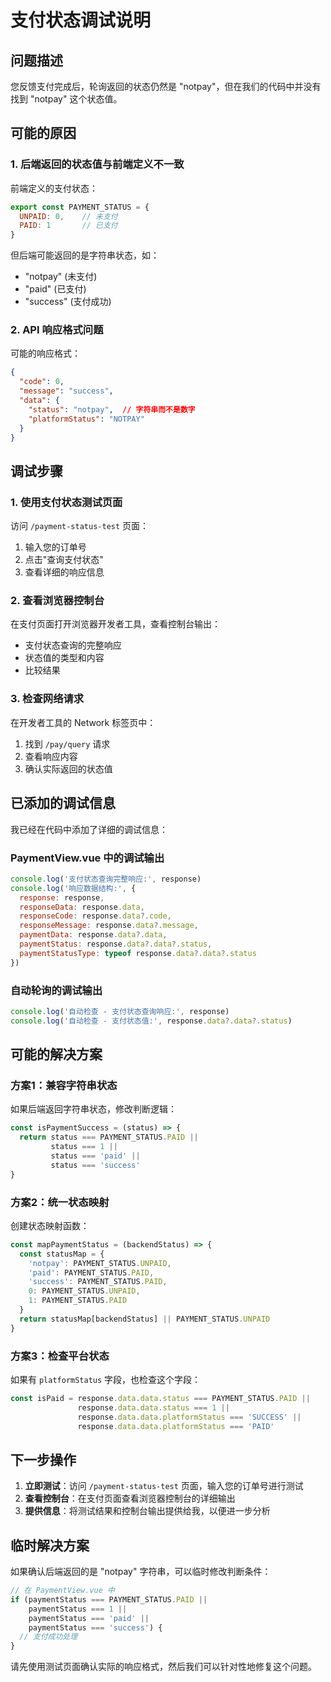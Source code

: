 # 支付状态调试说明

## 问题描述

您反馈支付完成后，轮询返回的状态仍然是 "notpay"，但在我们的代码中并没有找到 "notpay" 这个状态值。

## 可能的原因

### 1. 后端返回的状态值与前端定义不一致

前端定义的支付状态：
```javascript
export const PAYMENT_STATUS = {
  UNPAID: 0,    // 未支付
  PAID: 1       // 已支付
}
```

但后端可能返回的是字符串状态，如：
- "notpay" (未支付)
- "paid" (已支付)
- "success" (支付成功)

### 2. API 响应格式问题

可能的响应格式：
```json
{
  "code": 0,
  "message": "success",
  "data": {
    "status": "notpay",  // 字符串而不是数字
    "platformStatus": "NOTPAY"
  }
}
```

## 调试步骤

### 1. 使用支付状态测试页面

访问 `/payment-status-test` 页面：
1. 输入您的订单号
2. 点击"查询支付状态"
3. 查看详细的响应信息

### 2. 查看浏览器控制台

在支付页面打开浏览器开发者工具，查看控制台输出：
- 支付状态查询的完整响应
- 状态值的类型和内容
- 比较结果

### 3. 检查网络请求

在开发者工具的 Network 标签页中：
1. 找到 `/pay/query` 请求
2. 查看响应内容
3. 确认实际返回的状态值

## 已添加的调试信息

我已经在代码中添加了详细的调试信息：

### PaymentView.vue 中的调试输出

```javascript
console.log('支付状态查询完整响应:', response)
console.log('响应数据结构:', {
  response: response,
  responseData: response.data,
  responseCode: response.data?.code,
  responseMessage: response.data?.message,
  paymentData: response.data?.data,
  paymentStatus: response.data?.data?.status,
  paymentStatusType: typeof response.data?.data?.status
})
```

### 自动轮询的调试输出

```javascript
console.log('自动检查 - 支付状态查询响应:', response)
console.log('自动检查 - 支付状态值:', response.data?.data?.status)
```

## 可能的解决方案

### 方案1：兼容字符串状态

如果后端返回字符串状态，修改判断逻辑：

```javascript
const isPaymentSuccess = (status) => {
  return status === PAYMENT_STATUS.PAID || 
         status === 1 || 
         status === 'paid' || 
         status === 'success'
}
```

### 方案2：统一状态映射

创建状态映射函数：

```javascript
const mapPaymentStatus = (backendStatus) => {
  const statusMap = {
    'notpay': PAYMENT_STATUS.UNPAID,
    'paid': PAYMENT_STATUS.PAID,
    'success': PAYMENT_STATUS.PAID,
    0: PAYMENT_STATUS.UNPAID,
    1: PAYMENT_STATUS.PAID
  }
  return statusMap[backendStatus] || PAYMENT_STATUS.UNPAID
}
```

### 方案3：检查平台状态

如果有 `platformStatus` 字段，也检查这个字段：

```javascript
const isPaid = response.data.data.status === PAYMENT_STATUS.PAID || 
               response.data.data.status === 1 ||
               response.data.data.platformStatus === 'SUCCESS' ||
               response.data.data.platformStatus === 'PAID'
```

## 下一步操作

1. **立即测试**：访问 `/payment-status-test` 页面，输入您的订单号进行测试
2. **查看控制台**：在支付页面查看浏览器控制台的详细输出
3. **提供信息**：将测试结果和控制台输出提供给我，以便进一步分析

## 临时解决方案

如果确认后端返回的是 "notpay" 字符串，可以临时修改判断条件：

```javascript
// 在 PaymentView.vue 中
if (paymentStatus === PAYMENT_STATUS.PAID || 
    paymentStatus === 1 || 
    paymentStatus === 'paid' || 
    paymentStatus === 'success') {
  // 支付成功处理
}
```

请先使用测试页面确认实际的响应格式，然后我们可以针对性地修复这个问题。 
